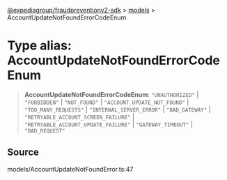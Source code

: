 [@expediagroup/fraudpreventionv2-sdk](../../index.md) > [models](../index.md) > AccountUpdateNotFoundErrorCodeEnum

# Type alias: AccountUpdateNotFoundErrorCodeEnum

> **AccountUpdateNotFoundErrorCodeEnum**: `"UNAUTHORIZED"` \| `"FORBIDDEN"` \| `"NOT_FOUND"` \| `"ACCOUNT_UPDATE_NOT_FOUND"` \| `"TOO_MANY_REQUESTS"` \| `"INTERNAL_SERVER_ERROR"` \| `"BAD_GATEWAY"` \| `"RETRYABLE_ACCOUNT_SCREEN_FAILURE"` \| `"RETRYABLE_ACCOUNT_UPDATE_FAILURE"` \| `"GATEWAY_TIMEOUT"` \| `"BAD_REQUEST"`

## Source

models/AccountUpdateNotFoundError.ts:47

